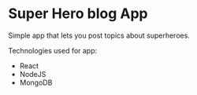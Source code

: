 # Super Hero blog App

Simple app that lets you post topics about superheroes.

Technologies used for app:

- React
- NodeJS
- MongoDB
